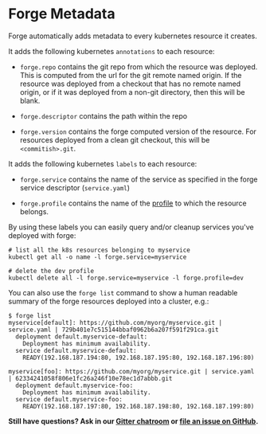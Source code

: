 # Forge Metadata

Forge automatically adds metadata to every kubernetes resource it
creates.

It adds the following kubernetes `annotations` to each resource:

- `forge.repo` contains the git repo from which the resource was
  deployed. This is computed from the url for the git remote named
  origin. If the resource was deployed from a checkout that has no
  remote named origin, or if it was deployed from a non-git directory,
  then this will be blank.

- `forge.descriptor` contains the path within the repo

- `forge.version` contains the forge computed version of the
  resource. For resources deployed from a clean git checkout, this
  will be `<commitish>.git`.

It adds the following kubernetes `labels` to each resource:

- `forge.service` contains the name of the service as specified in the
  forge service descriptor (`service.yaml`)

- `forge.profile` contains the name of the
  [profile](docs/reference/profiles.md) to which the resource belongs.

By using these labels you can easily query and/or cleanup services
you've deployed with forge:

    # list all the k8s resources belonging to myservice
    kubectl get all -o name -l forge.service=myservice

    # delete the dev profile
    kubectl delete all -l forge.service=myservice -l forge.profile=dev

You can also use the `forge list` command to show a human readable
summary of the forge resources deployed into a cluster, e.g.:

    $ forge list
    myservice[default]: https://github.com/myorg/myservice.git | service.yaml | 729b401e7c515144bbaf0962b6a207f591f291ca.git
      deployment default.myservice-default:
        Deployment has minimum availability.
      service default.myservice-default:
        READY(192.168.187.194:80, 192.168.187.195:80, 192.168.187.196:80)

    myservice[foo]: https://github.com/myorg/myservice.git | service.yaml | 62334241058f806e1fc26a246f10e78ec1d7abbb.git
      deployment default.myservice-foo:
        Deployment has minimum availability.
      service default.myservice-foo:
        READY(192.168.187.197:80, 192.168.187.198:80, 192.168.187.199:80)


**Still have questions? Ask in our [Gitter chatroom](https://gitter.im/datawire/forge) or [file an issue on GitHub](https://github.com/datawire/forge/issues/new).**
